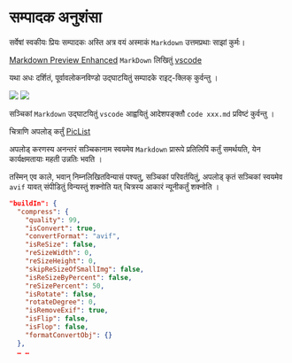 # सम्पादक अनुशंसा

सर्वेषां स्वकीयः प्रियः सम्पादकः अस्ति अत्र वयं अस्माकं `Markdown` उत्तमप्रथाः साझां कुर्मः।

[Markdown Preview Enhanced](https://marketplace.visualstudio.com/items?itemName=shd101wyy.markdown-preview-enhanced) `MarkDown` लिखितुं [vscode](https://code.visualstudio.com/)

यथा अधः दर्शितं, पूर्वावलोकनविण्डो उद्घाटयितुं सम्पादके राइट्-क्लिक् कुर्वन्तु ।

![](https://p.3ti.site/1720775216.avif)
![](https://p.3ti.site/1720775043.avif)

सञ्चिकां `Markdown` उद्घाटयितुं `vscode` आह्वयितुं आदेशपङ्क्तौ `code xxx.md` प्रविष्टं कुर्वन्तु ।

चित्राणि अपलोड् कर्तुं [PicList](https://github.com/Kuingsmile/PicList)

अपलोड् करणस्य अनन्तरं सञ्चिकानाम स्वयमेव `Markdown` प्रारूपे प्रतिलिपिं कर्तुं समर्थयति, येन कार्यक्षमतायाः महती उन्नतिः भवति ।

तस्मिन् एव काले, भवान् निम्नलिखितविन्यासं पश्यतु, सञ्चिकां परिवर्तयितुं, अपलोड् कृतं सञ्चिकां स्वयमेव `avif` यावत् संपीडितुं विन्यस्तुं शक्नोति यत् चित्रस्य आकारं न्यूनीकर्तुं शक्नोति ।

```json
"buildIn": {
  "compress": {
    "quality": 99,
    "isConvert": true,
    "convertFormat": "avif",
    "isReSize": false,
    "reSizeWidth": 0,
    "reSizeHeight": 0,
    "skipReSizeOfSmallImg": false,
    "isReSizeByPercent": false,
    "reSizePercent": 50,
    "isRotate": false,
    "rotateDegree": 0,
    "isRemoveExif": true,
    "isFlip": false,
    "isFlop": false,
    "formatConvertObj": {}
  },
  … …
```